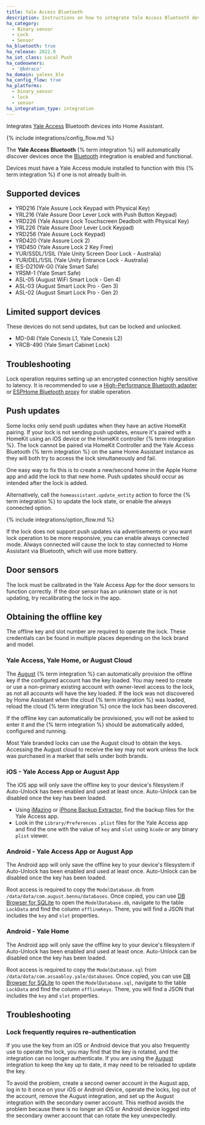 ```yaml
---
title: Yale Access Bluetooth
description: Instructions on how to integrate Yale Access Bluetooth devices into Home Assistant.
ha_category:
  - Binary sensor
  - Lock
  - Sensor
ha_bluetooth: true
ha_release: 2022.9
ha_iot_class: Local Push
ha_codeowners:
  - '@bdraco'
ha_domain: yalexs_ble
ha_config_flow: true
ha_platforms:
  - binary_sensor
  - lock
  - sensor
ha_integration_type: integration
---
```


Integrates [Yale Access](https://www.yalehome.com/us/en/products/smart-technology/yale-access) Bluetooth devices into Home Assistant.

{% include integrations/config_flow.md %}

The **Yale Access Bluetooth** {% term integration %} will automatically discover devices once the [Bluetooth](/integrations/bluetooth) integration is enabled and functional.

Devices must have a Yale Access module installed to function with this {% term integration %} if one is not already built-in.

## Supported devices

- YRD216 (Yale Assure Lock Keypad with Physical Key)
- YRL216 (Yale Assure Door Lever Lock with Push Button Keypad)
- YRD226 (Yale Assure Lock Touchscreen Deadbolt with Physical Key)
- YRL226 (Yale Assure Door Lever Lock Keypad)
- YRD256 (Yale Assure Lock Keypad)
- YRD420 (Yale Assure Lock 2)
- YRD450 (Yale Assure Lock 2 Key Free)
- YUR/SSDL/1/SIL (Yale Unity Screen Door Lock - Australia)
- YUR/DEL/1/SIL (Yale Unity Entrance Lock - Australia)
- IES-D210W-G0 (Yale Smart Safe)
- YRSM-1 (Yale Smart Safe)
- ASL-05 (August WiFi Smart Lock - Gen 4)
- ASL-03 (August Smart Lock Pro - Gen 3)
- ASL-02 (August Smart Lock Pro - Gen 2)

## Limited support devices

These devices do not send updates, but can be locked and unlocked.

- MD-04I (Yale Conexis L1, Yale Conexis L2)
- YRCB-490 (Yale Smart Cabinet Lock)

## Troubleshooting

Lock operation requires setting up an encrypted connection highly sensitive to latency. It is recommended to use a [High-Performance Bluetooth adapter](/integrations/bluetooth/#known-working-high-performance-adapters) or [ESPHome Bluetooth proxy](/integrations/bluetooth/#remote-adapters-bluetooth-proxies) for stable operation.

## Push updates

Some locks only send push updates when they have an active HomeKit pairing. If your lock is not sending push updates, ensure it's paired with a HomeKit using an iOS device or the HomeKit controller {% term integration %}. The lock cannot be paired via HomeKit Controller and the Yale Access Bluetooth {% term integration %} on the same Home Assistant instance as they will both try to access the lock simultaneously and fail.

One easy way to fix this is to create a new/second home in the Apple Home app and add the lock to that new home. Push updates should occur as intended after the lock is added.

Alternatively, call the `homeassistant.update_entity` action to force the {% term integration %} to update the lock state, or enable the always connected option.

{% include integrations/option_flow.md %}

If the lock does not support push updates via advertisements or you want lock operation to be more responsive, you can enable always connected mode. Always connected will cause the lock to stay connected to Home Assistant via Bluetooth, which will use more battery.

## Door sensors

The lock must be calibrated in the Yale Access App for the door sensors to function correctly. If the door sensor has an unknown state or is not updating, try recalibrating the lock in the app.

## Obtaining the offline key

The offline key and slot number are required to operate the lock. These credentials can be found in multiple places depending on the lock brand and model.

### Yale Access, Yale Home, or August Cloud

The [August](/integrations/august) {% term integration %} can automatically provision the offline key if the configured account has the key loaded. You may need to create or use a non-primary existing account with owner-level access to the lock, as not all accounts will have the key loaded. If the lock was not discovered by Home Assistant when the cloud {% term integration %} was loaded, reload the cloud {% term integration %} once the lock has been discovered.

If the offline key can automatically be provisioned, you will not be asked to enter it and the {% term integration %} should be automatically added, configured and running.

Most Yale branded locks can use the August cloud to obtain the keys. Accessing the August cloud to receive the key may not work unless the lock was purchased in a market that sells under both brands.

### iOS - Yale Access App or August App

The iOS app will only save the offline key to your device's filesystem if Auto-Unlock has been enabled and used at least once. Auto-Unlock can be disabled once the key has been loaded.

- Using [iMazing](https://imazing.com/) or [iPhone Backup Extractor](https://www.iphonebackupextractor.com/), find the backup files for the Yale Access app.
- Look in the `Library/Preferences` `.plist` files for the Yale Access app and find the one with the value of `key` and `slot` using `Xcode` or any binary `plist` viewer.

### Android - Yale Access App or August App

The Android app will only save the offline key to your device's filesystem if Auto-Unlock has been enabled and used at least once. Auto-Unlock can be disabled once the key has been loaded.

Root access is required to copy the `ModelDatabase.db` from `/data/data/com.august.bennu/databases`. Once copied, you can use [DB Browser for SQLite](https://sqlitebrowser.org/) to open the `ModelDatabase.db`, navigate to the table `LockData` and find the column `offlineKeys`. There, you will find a JSON that includes the `key` and `slot` properties.

### Android - Yale Home

The Android app will only save the offline key to your device's filesystem if Auto-Unlock has been enabled and used at least once. Auto-Unlock can be disabled once the key has been loaded.

Root access is required to copy the `ModelDatabase.sql` from `/data/data/com.assaabloy.yale/databases`. Once copied, you can use [DB Browser for SQLite](https://sqlitebrowser.org/) to open the `ModelDatabase.sql`, navigate to the table `LockData` and find the column `offlineKeys`. There, you will find a JSON that includes the `key` and `slot` properties.

## Troubleshooting

### Lock frequently requires re-authentication

If you use the key from an iOS or Android device that you also frequently use to operate the lock, you may find that the key is rotated, and the integration can no longer authenticate. If you are using the [August](/integrations/august) integration to keep the key up to date, it may need to be reloaded to update the key. 

To avoid the problem, create a second owner account in the August app, log in to it once on your iOS or Android device, operate the locks, log out of the account, remove the August integration, and set up the August integration with the secondary owner account. This method avoids the problem because there is no longer an iOS or Android device logged into the secondary owner account that can rotate the key unexpectedly.
